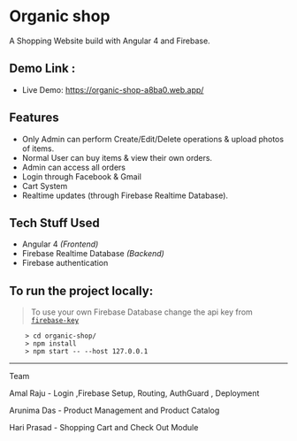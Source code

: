 # Organic shop

A Shopping Website build with Angular 4 and Firebase.


## Demo Link :

- Live Demo: https://organic-shop-a8ba0.web.app/


## Features

- Only Admin can perform Create/Edit/Delete operations & upload photos of items.
- Normal User can buy items & view their own orders.
- Admin can access all orders
- Login through Facebook & Gmail
- Cart System
- Realtime updates (through Firebase Realtime Database).

## Tech Stuff Used

- Angular 4 *(Frontend)*
- Firebase Realtime Database *(Backend)*
- Firebase authentication


## To run the project locally:
> To use your own Firebase Database change the api key from [`firebase-key`](./src/private/firebase-key.ts)

```
    > cd organic-shop/
    > npm install
    > npm start -- --host 127.0.0.1

```

----------

Team 

Amal Raju - Login ,Firebase Setup, Routing, AuthGuard , Deployment

Arunima Das - Product Management and Product Catalog

Hari Prasad - Shopping Cart and Check Out Module

 
 
